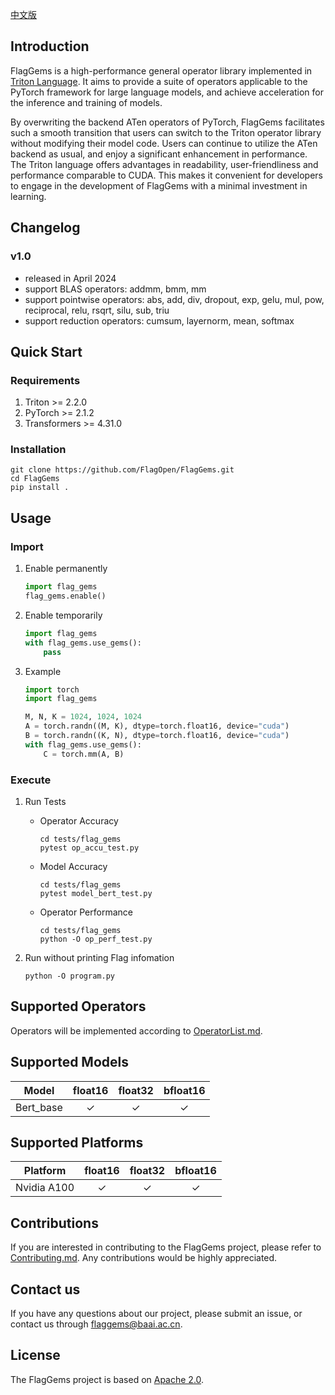 [中文版](https://github.com/FlagOpen/FlagGems/blob/master/README_cn.md)

## Introduction

FlagGems is a high-performance general operator library implemented in [Triton Language](https://github.com/openai/triton). It aims to provide a suite of operators applicable to the PyTorch framework for large language models, and achieve acceleration for the inference and training of models. 

By overwriting the backend ATen operators of PyTorch, FlagGems facilitates such a smooth transition that users can switch to the Triton operator library without modifying their model code. Users can continue to utilize the ATen backend as usual, and enjoy a significant enhancement in performance. The Triton language offers advantages in readability, user-friendliness and performance comparable to CUDA. This makes it convenient for developers to engage in the development of FlagGems with a minimal investment in learning.  

## Changelog

### v1.0
- released in April 2024  
- support BLAS operators: addmm, bmm, mm  
- support pointwise operators: abs, add, div, dropout, exp, gelu, mul, pow, reciprocal, relu, rsqrt, silu, sub, triu  
- support reduction operators: cumsum, layernorm, mean, softmax  

## Quick Start

### Requirements

1. Triton >= 2.2.0  
2. PyTorch >= 2.1.2  
3. Transformers >= 4.31.0  

### Installation  

```shell
git clone https://github.com/FlagOpen/FlagGems.git
cd FlagGems
pip install .
```

## Usage  

### Import

1. Enable permanently  
    ```python
    import flag_gems
    flag_gems.enable()
    ```

2. Enable temporarily  
    ```python
    import flag_gems
    with flag_gems.use_gems():
        pass
    ```

3. Example  
    ```python
    import torch
    import flag_gems

    M, N, K = 1024, 1024, 1024
    A = torch.randn((M, K), dtype=torch.float16, device="cuda")
    B = torch.randn((K, N), dtype=torch.float16, device="cuda")
    with flag_gems.use_gems():
        C = torch.mm(A, B)
    ```

### Execute

1. Run Tests  
    - Operator Accuracy  
        ```shell
        cd tests/flag_gems
        pytest op_accu_test.py
        ```
    - Model Accuracy  
        ```shell
        cd tests/flag_gems
        pytest model_bert_test.py
        ```
    - Operator Performance  
        ```shell
        cd tests/flag_gems
        python -O op_perf_test.py
        ```

2. Run without printing Flag infomation  
    ```shell
    python -O program.py
    ```

## Supported Operators

Operators will be implemented according to [OperatorList.md](https://github.com/FlagOpen/FlagGems/blob/master/OperatorList.md).

## Supported Models

| Model | float16 | float32 | bfloat16 |
| :---: | :---: | :---: | :---: |
| Bert_base | ✓ | ✓ | ✓ |

## Supported Platforms

| Platform | float16 | float32 | bfloat16 |
| :---: | :---: | :---: | :---: |
| Nvidia A100 | ✓ | ✓ | ✓ |

## Contributions

If you are interested in contributing to the FlagGems project, please refer to [Contributing.md](https://github.com/FlagOpen/FlagGems/blob/master/Contributing.md). Any contributions would be highly appreciated.

## Contact us

If you have any questions about our project, please submit an issue, or contact us through <a href="mailto:flaggems@baai.ac.cn">flaggems@baai.ac.cn</a>.

## License

The FlagGems project is based on [Apache 2.0](https://github.com/FlagOpen/FlagGems/blob/master/LICENSE).
